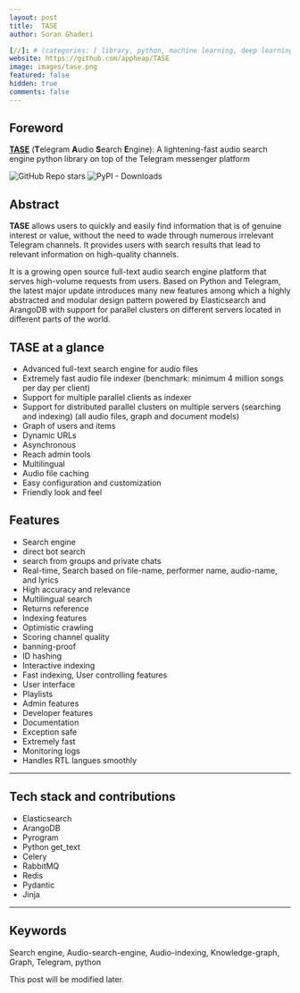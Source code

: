 ```yaml
---
layout: post
title:  TASE
author: Soran Ghaderi

[//]: # (categories: [ library, python, machine learning, deep learning, transformers ])
website: https://github.com/appheap/TASE
image: images/tase.png
featured: false
hidden: true
comments: false
---
```


## Foreword
<b><a target="_blank" href="https://github.com/appheap/TASE">TASE</a></b> (<b>T</b>elegram <b>A</b>udio <b>S</b>earch <b>E</b>ngine): A lightening-fast audio search engine python library on top of the Telegram messenger platform <br>


<img alt="GitHub Repo stars" src="https://img.shields.io/github/stars/appheap/TASE?style=social">
<img alt="PyPI - Downloads" src="https://img.shields.io/pypi/dm/bigraph">



[//]: # (Glad to introduce my personal blog. Possibly, I will share what I read daily about deep learning, robotics, neuroscience, mathematics etc.)

## Abstract
<b>TASE</b> allows users to quickly and easily find information that is of genuine interest or value, without the need to wade through numerous irrelevant Telegram channels. It provides users with search results that lead to relevant information on high-quality channels.

It is a growing open source full-text audio search engine platform that serves high-volume requests from users. Based on Python and Telegram, the latest major update introduces many new features among which a highly abstracted and modular design pattern powered by Elasticsearch and ArangoDB with support for parallel clusters on different servers located in different parts of the world.

## TASE at a glance

<ul>
    <li>Advanced full-text search engine for audio files</li>
    <li>Extremely fast audio file indexer (benchmark: minimum 4 million songs per day per client)</li>
    <li>Support for multiple parallel clients as indexer</li>
    <li>Support for distributed parallel clusters on multiple servers (searching and indexing) (all audio files, graph and document models)</li>
    <li>Graph of users and items</li>
    <li>Dynamic URLs</li>
    <li>Asynchronous</li>
    <li>Reach admin tools</li>
    <li>Multilingual</li>
    <li>Audio file caching</li>
    <li>Easy configuration and customization</li>
    <li>Friendly look and feel</li>
</ul>

## Features

<ul>
    <li>Search engine</li>
    <li>direct bot search</li>
    <li>search from groups and private chats</li>
    <li>Real-time, Search based on file-name, performer name, audio-name, and lyrics</li>
    <li>High accuracy and relevance</li>
    <li>Multilingual search</li>
    <li>Returns reference</li>
    <li>Indexing features</li>
    <li>Optimistic crawling</li>
    <li>Scoring channel quality</li>
    <li>banning-proof</li>
    <li>ID hashing</li>
    <li>Interactive indexing</li>
    <li>Fast indexing, User controlling features</li>
    <li>User interface</li>
    <li>Playlists</li>
    <li>Admin features</li>
    <li>Developer features</li>
    <li>Documentation</li>
    <li>Exception safe</li>
    <li>Extremely fast</li>
    <li>Monitoring logs</li>
    <li>Handles RTL langues smoothly</li>
</ul>

-------------

## Tech stack and contributions









<ul>
    <li>Elasticsearch</li>
    <li>ArangoDB</li>
    <li>Pyrogram</li>
    <li>Python get_text</li>
    <li>Celery</li>
    <li>RabbitMQ</li>
    <li>Redis</li>
    <li>Pydantic</li>
    <li>Jinja</li>

</ul>

-------------

## Keywords
Search engine, Audio-search-engine, Audio-indexing, Knowledge-graph, Graph, Telegram, python 


<span class="spoiler">This post will be modified later.</span>